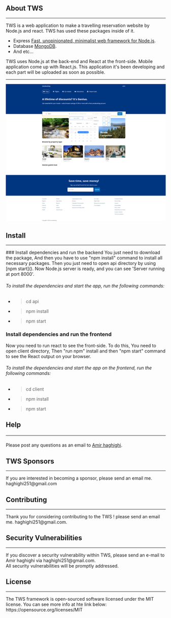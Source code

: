 ## About TWS
<hr>
TWS is a web application to make a travelling reservation website by Node.js and react. TWS has used these packages inside of it. 

- Express [Fast, unopinionated, minimalist web framework for Node.js](https://expressjs.com/).
- Database  [MongoDB](https://www.mongodb.com/).
- And etc...

TWS uses Node.js at the back-end and React at the front-side. Mobile application come up with React.js. This application it's been developing and each part will be uploaded as soon as possible.
<hr>
<img src="ScreenShot.png" alt="Free node.js and React travelling reservation website"/>

## Install
<hr>
### Install dependencies and run the backend
You just need to download the package, And then you have to use "npm install" command to install all necessary packages. Then you just need to open api directory by using [npm start](). Now Node.js server is ready, and you can see 'Server running at port 8000'.

###### To install the dependencies and start the app, run the following commands:
* >cd api
* >npm install
* >npm start

### Install dependencies and run the frontend

Now you need to run react to see the front-side. To do this, You need to open client directory, Then "run npm" install and then "npm start" command to see the React output on your browser.

###### To install the dependencies and start the app on the frontend, run the following commands:
* >cd client
* >npm install
* >npm start


## Help <hr>

Please post any questions as an email to [Amir haghighi](mailto:haghighi251@gmail.com).

## TWS Sponsors
<hr>
 If you are interested in becoming a sponsor, please send an email me. haghighi251@gmail.com

## Contributing
<hr>
Thank you for considering contributing to the TWS ! please send an email me. haghighi251@gmail.com.

## Security Vulnerabilities
<hr>
If you discover a security vulnerability within TWS, please send an e-mail to Amir haghighi via haghighi251@gmail.com.
<br>All security vulnerabilities will be promptly addressed.

## License
<hr>
The TWS framework is open-sourced software licensed under the MIT license. You can see more info at hte link below:
https://opensource.org/licenses/MIT
